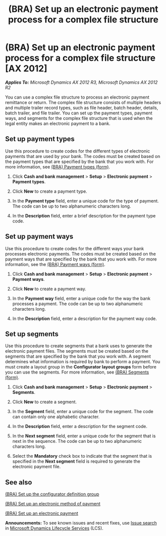 ﻿---
title: (BRA) Set up an electronic payment process for a complex file structure
TOCTitle: (BRA) Set up an electronic payment process for a complex file structure
ms:assetid: 19e803b1-7f74-4c42-8df8-268fb8ec7b87
ms:mtpsurl: https://technet.microsoft.com/en-us/library/JJ730965(v=AX.60)
ms:contentKeyID: 49675195
ms.date: 04/18/2014
mtps_version: v=AX.60
f1_keywords:
- complex file structure
- Set up payment types
- Set up payment ways
- Set up segments
---

# (BRA) Set up an electronic payment process for a complex file structure [AX 2012]


_**Applies To:** Microsoft Dynamics AX 2012 R3, Microsoft Dynamics AX 2012 R2_

You can use a complex file structure to process an electronic payment remittance or return. The complex file structure consists of multiple headers and multiple trailer record types, such as file header, batch header, details, batch trailer, and file trailer. You can set up the payment types, payment ways, and segments for the complex file structure that is used when the legal entity makes an electronic payment to a bank.

## Set up payment types

Use this procedure to create codes for the different types of electronic payments that are used by your bank. The codes must be created based on the payment types that are specified by the bank that you work with. For more information, see [(BRA) Payment types (form)](https://technet.microsoft.com/en-us/library/jj730967\(v=ax.60\)).

1.  Click **Cash and bank management** \> **Setup** \> **Electronic payment** \> **Payment types**.

2.  Click **New** to create a payment type.

3.  In the **Payment type** field, enter a unique code for the type of payment. The code can be up to two alphanumeric characters long.

4.  In the **Description** field, enter a brief description for the payment type code.

## Set up payment ways

Use this procedure to create codes for the different ways your bank processes electronic payments. The codes must be created based on the payment ways that are specified by the bank that you work with. For more information, see the [(BRA) Payment ways (form)](https://technet.microsoft.com/en-us/library/jj730972\(v=ax.60\)).

1.  Click **Cash and bank management** \> **Setup** \> **Electronic payment** \> **Payment ways**.

2.  Click **New** to create a payment way.

3.  In the **Payment way** field, enter a unique code for the way the bank processes a payment. The code can be up to two alphanumeric characters long.

4.  In the **Description** field, enter a description for the payment way code.

## Set up segments

Use this procedure to create segments that a bank uses to generate the electronic payment files. The segments must be created based on the segments that are specified by the bank that you work with. A segment determines what information is required by bank to perform a payment. You must create a layout group in the **Configurator layout groups** form before you can use the segments. For more information, see [(BRA) Segments (form)](https://technet.microsoft.com/en-us/library/jj730973\(v=ax.60\)).

1.  Click **Cash and bank management** \> **Setup** \> **Electronic payment** \> **Segments**.

2.  Click **New** to create a segment.

3.  In the **Segment** field, enter a unique code for the segment. The code can contain only one alphabetic character.

4.  In the **Description** field, enter a description for the segment code.

5.  In the **Next segment** field, enter a unique code for the segment that is next in the sequence. The code can be up to two alphanumeric characters long.

6.  Select the **Mandatory** check box to indicate that the segment that is specified in the **Next segment** field is required to generate the electronic payment file.

## See also

[(BRA) Set up the configurator definition group](bra-set-up-the-configurator-definition-group.md)

[(BRA) Set up an electronic method of payment](bra-set-up-an-electronic-method-of-payment.md)

[(BRA) Set up an electronic payment](bra-set-up-an-electronic-payment.md)

  
**Announcements:** To see known issues and recent fixes, use [Issue search](http://go.microsoft.com/fwlink/?linkid=389258) in [Microsoft Dynamics Lifecycle Services](http://go.microsoft.com/fwlink/?linkid=306505) (LCS).

